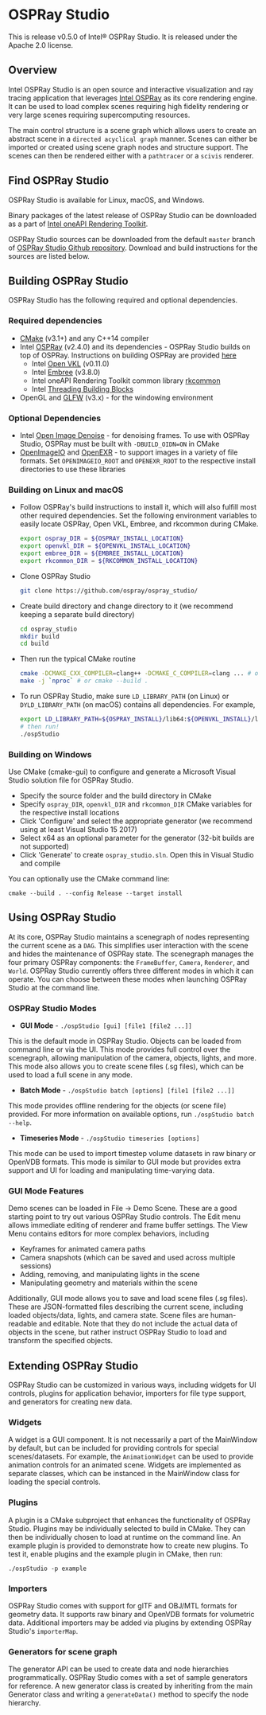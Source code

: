 # OSPRay Studio

This is release v0.5.0 of Intel® OSPRay Studio. It is released under the Apache
2.0 license.

## Overview

Intel OSPRay Studio is an open source and interactive visualization and ray
tracing application that leverages [Intel OSPRay](https://www.ospray.org) as
its core rendering engine.  It can be used to load complex scenes requiring
high fidelity rendering or very large scenes requiring supercomputing
resources.

The main control structure is a scene graph which allows users to
create an abstract scene in a `directed acyclical graph` manner. Scenes can either be
imported or created using scene graph nodes and structure support.  The scenes
can then be rendered either with a `pathtracer` or a `scivis` renderer.
 
## Find OSPRay Studio

OSPRay Studio is available for Linux, macOS, and Windows.

Binary packages of the latest release of OSPRay Studio can be downloaded as a
part of [Intel oneAPI Rendering
Toolkit](https://software.intel.com/content/www/us/en/develop/tools/oneapi/download.html#renderkit).

OSPRay Studio sources can be downloaded from the default `master` branch of
[OSPRay Studio Github repository](https://github.com/ospray/ospray_studio/).
Download and build instructions for the sources are listed below.
 
## Building OSPRay Studio

OSPRay Studio has the following required and optional dependencies.
 
### Required dependencies

* [CMake](https://www.cmake.org) (v3.1+) and any C++14 compiler
* Intel [OSPRay](https://www.github.com/ospray/ospray) (v2.4.0) and its
  dependencies - OSPRay Studio builds on top of OSPRay. Instructions on
  building OSPRay are provided
  [here](http://www.ospray.org/downloads.html#building-and-finding-ospray)
  * Intel [Open VKL](https://www.github.com/openvkl/openvkl) (v0.11.0)
  * Intel [Embree](https://www.github.com/embree/embree) (v3.8.0)
  * Intel oneAPI Rendering Toolkit common library
    [rkcommon](https://www.github.com/ospray/rkcommon)
  * Intel [Threading Building Blocks](https://www.threadingbuildingblocks.org/)
* OpenGL and [GLFW](https://www.glfw.org/) (v3.x) - for the windowing
  environment
 
### Optional Dependencies

* Intel [Open Image Denoise](https://openimagedenoise.github.io/) - for
  denoising frames. To use with OSPRay Studio, OSPRay must be built with
  `-DBUILD_OIDN=ON` in CMake
* [OpenImageIO]() and [OpenEXR]() - to support images in a variety of file
  formats. Set `OPENIMAGEIO_ROOT` and `OPENEXR_ROOT` to the respective install
  directories to use these libraries
 
### Building on Linux and macOS

* Follow OSPRay's build instructions to install it, which will also fulfill
  most other required dependencies.  Set the following environment variables to
  easily locate OSPRay, Open VKL, Embree, and rkcommon during CMake.

  ```bash
  export ospray_DIR = ${OSPRAY_INSTALL_LOCATION}
  export openvkl_DIR = ${OPENVKL_INSTALL_LOCATION}
  export embree_DIR = ${EMBREE_INSTALL_LOCATION}
  export rkcommon_DIR = ${RKCOMMON_INSTALL_LOCATION}
  ```
 
* Clone OSPRay Studio

  ```bash
  git clone https://github.com/ospray/ospray_studio/
  ```
 
* Create build directory and change directory to it (we recommend keeping a separate build directory)

  ```bash
  cd ospray_studio
  mkdir build
  cd build
  ```
 
* Then run the typical CMake routine

  ```bash
  cmake -DCMAKE_CXX_COMPILER=clang++ -DCMAKE_C_COMPILER=clang ... # or use ccmake
  make -j `nproc` # or cmake --build .
  ```
 
* To run OSPRay Studio, make sure `LD_LIBRARY_PATH` (on Linux) or
  `DYLD_LIBRARY_PATH` (on macOS) contains all dependencies. For example,

  ```bash
  export LD_LIBRARY_PATH=${OSPRAY_INSTALL}/lib64:${OPENVKL_INSTALL}/lib64:...:$LD_LIBRARY_PATH
  # then run!
  ./ospStudio
  ```
 
### Building on Windows

Use CMake (cmake-gui) to configure and generate a Microsoft Visual Studio
solution file for OSPRay Studio.
 
* Specify the source folder and the build directory in CMake
* Specify `ospray_DIR`, `openvkl_DIR` and `rkcommon_DIR` CMake variables for the
  respective install locations
* Click 'Configure' and select the appropriate generator (we recommend using at
  least Visual Studio 15 2017)
* Select x64 as an optional parameter for the generator (32-bit builds are not
  supported)
* Click 'Generate' to create `ospray_studio.sln`. Open this in Visual Studio and
  compile

You can optionally use the CMake command line:

```pwsh
cmake --build . --config Release --target install
```
 
## Using OSPRay Studio
 
At its core, OSPRay Studio maintains a scenegraph of nodes representing the
current scene as a `DAG`.  This simplifies user interaction with the scene and
hides the maintenance of OSPRay state.  The scenegraph manages the four primary
OSPRay components: the `FrameBuffer`, `Camera`, `Renderer`, and `World`.
OSPRay Studio currently offers three different modes in which it can operate.
You can choose between these modes when launching OSPRay Studio at the command
line.
 
### OSPRay Studio Modes

* **GUI Mode** - `./ospStudio [gui] [file1 [file2 ...]]`

This is the default mode in OSPRay Studio.  Objects can be loaded from command
line or via the UI. This mode provides full control over the scenegraph,
allowing manipulation of the camera, objects, lights, and more. This mode also
allows you to create scene files (.sg files), which can be used to load a full
scene in any mode.
 
* **Batch Mode** - `./ospStudio batch [options] [file1 [file2 ...]]`

This mode provides offline rendering for the objects (or scene file) provided.
For more information on available options, run `./ospStudio batch --help`.
 
* **Timeseries Mode** - `./ospStudio timeseries [options]`

This mode can be used to import timestep volume datasets in raw binary or
OpenVDB formats. This mode is similar to GUI mode but provides extra support
and UI for loading and manipulating time-varying data.
 
### GUI Mode Features

Demo scenes can be loaded in File -> Demo Scene. These are a good starting
point to try out various OSPRay Studio controls.  The Edit menu allows
immediate editing of renderer and frame buffer settings.  The View Menu
contains editors for more complex behaviors, including

* Keyframes for animated camera paths
* Camera snapshots (which can be saved and used across multiple sessions)
* Adding, removing, and manipulating lights in the scene
* Manipulating geometry and materials within the scene

Additionally, GUI mode allows you to save and load scene files (.sg files).
These are JSON-formatted files describing the current scene, including loaded
objects/data, lights, and camera state.  Scene files are human-readable and
editable. Note that they do not include the actual data of objects in the
scene, but rather instruct OSPRay Studio to load and transform the specified
objects.

## Extending OSPRay Studio

OSPRay Studio can be customized in various ways, including widgets for UI
controls, plugins for application behavior, importers for file type support,
and generators for creating new data.
 
### Widgets

A widget is a GUI component. It is not necessarily a part of the MainWindow by
default, but can be included for providing controls for special
scenes/datasets. For example, the `AnimationWidget` can be used to provide
animation controls for an animated scene. Widgets are implemented as separate
classes, which can be instanced in the MainWindow class for loading the special
controls.

### Plugins

A plugin is a CMake subproject that enhances the functionality of OSPRay
Studio. Plugins may be individually selected to build in CMake. They can then
be individually chosen to load at runtime on the command line.  An example
plugin is provided to demonstrate how to create new plugins. To test it, enable
plugins and the example plugin in CMake, then run:

```
./ospStudio -p example
```
 
### Importers

OSPRay Studio comes with support for glTF and OBJ/MTL formats for geometry
data. It supports raw binary and OpenVDB formats for volumetric data.
Additional importers may be added via plugins by extending OSPRay Studio's
`importerMap`.

### Generators for scene graph

The generator API can be used to create data and node hierarchies
programmatically.  OSPRay Studio comes with a set of sample generators for
reference. A new generator class is created by inheriting from the main
Generator class and writing a `generateData()` method to specify the node
hierarchy.
